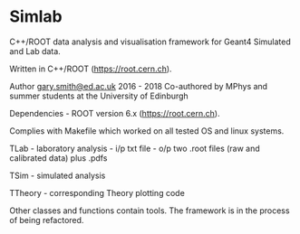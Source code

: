 # Simlab
C++/ROOT data analysis and visualisation framework for Geant4 Simulated and Lab data.

Written in C++/ROOT (https://root.cern.ch). 

Author gary.smith@ed.ac.uk 2016 - 2018
Co-authored by MPhys and summer students at the University of Edinburgh

Dependencies - ROOT version 6.x (https://root.cern.ch).

Complies with Makefile which worked on all tested OS and linux systems.

TLab - laboratory analysis - i/p txt file - o/p two .root files (raw and calibrated data) plus .pdfs

TSim - simulated analysis

TTheory - corresponding Theory plotting code 

Other classes and functions contain tools.  The framework is in the process of being refactored.



